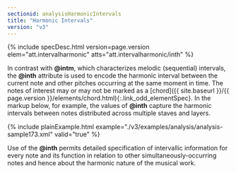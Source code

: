 ```yaml
---
sectionid: analysisHarmonicIntervals
title: "Harmonic Intervals"
version: "v3"
---
```






{% include specDesc.html version=page.version elem="att.intervalharmonic" atts="att.intervalharmonic/inth" %}



In contrast with **@intm**, which characterizes melodic (sequential) intervals, the
**@inth** attribute is used to encode the harmonic interval between the current note
and other pitches occurring at the same moment in time. The notes of interest may
or may not
be marked as a [chord]({{ site.baseurl }}/{{ page.version }}/elements/chord.html){:.link_odd_elementSpec}. In the markup below, for example, the values of
**@inth** capture the harmonic intervals between notes distributed across multiple
staves and layers.

{% include plainExample.html example="./v3/examples/analysis/analysis-sample173.xml" valid="true" %}

Use of the **@inth** permits detailed specification of intervallic information for
every note and its function in relation to other simultaneously-occurring notes and
hence
about the harmonic nature of the musical work.

